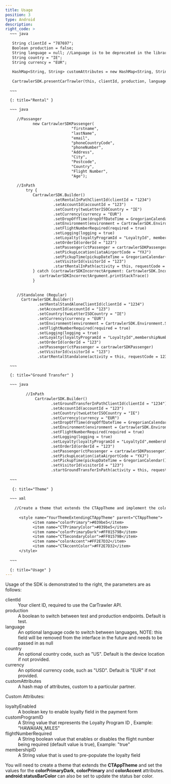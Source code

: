 ```yaml
---
title: Usage
position: 3
type: Android
description:
right_code: >
  ~~~ java
   
   String clientId = "787697";
   Boolean production = false;
   String language = null; //Language is to be deprecated in the library interface
   String country = "IE";
   String currency = "EUR";
   
   HashMap<String, String> customAttributes = new HashMap<String, String>();
   
   CartrawlerSDK.presentCarTrawler(this, clientId, production, language, country, currency, customAttributes));
                   
  ~~~

  {: title="Rental" }     
          
  ~~~ java      
  
     //Passanger
            new CartrawlerSDKPassenger(
                             "firstname",
                             "lastName",
                             "email",
                             "phoneCountryCode",
                             "phoneNumber",
                             "Address",
                             "City",
                             "Postcode",
                             "Country",
                             "Flight Number",
                             "Age");
  
     //InPath
         try {
            CartrawlerSDK.Builder()
                     .setRentalInPathClientId(clientId = "1234")
                     .setAccountId(accountId = "123")
                     .setCountry(twoLetterISOCountry = "IE")
                     .setCurrency(currency = "EUR")
                     .setDropOffTime(dropOffDateTime = GregorianCalendar())
                     .setEnvironment(environment = CartrawlerSDK.Environment.STAGING)
                     .setFlightNumberRequired(required = true)
                     .setLogging(logging = true)
                     .setLoyalty(loyaltyProgramId = "LoyaltyId", membershipNumber = "123")
                     .setOrderId(orderId = "123")
                     .setPassenger(ctPassenger = cartrawlerSDKPassenger)
                     .setPickupLocation(iataAirportCode = "YXJ")
                     .setPickupTime(pickupDateTime = GregorianCalendar())
                     .setVisitorId(visitorId = "123")
                     .startRentalInPath(activity = this, requestCode = 123)
            } catch (cartrawlerSDKIncorrectArgument: CartrawlerSDK.IncorrectArgument) {
               cartrawlerSDKIncorrectArgument.printStackTrace()
            }
        
            
     //Standalone (Regular)
       CartrawlerSDK.Builder()
              .setRentalStandAloneClientId(clientId = "1234")
              .setAccountId(accountId = "123")
              .setCountry(twoLetterISOCountry = "IE")
              .setCurrency(currency = "EUR")
              .setEnvironment(environment = CartrawlerSDK.Environment.STAGING)
              .setFlightNumberRequired(required = true)
              .setLogging(logging = true)
              .setLoyalty(loyaltyProgramId = "LoyaltyId",membershipNumber =  "123")
              .setOrderId(orderId = "123")
              .setPassenger(ctPassenger = cartrawlerSDKPassenger)
              .setVisitorId(visitorId = "123")
              .startRentalStandalone(activity = this, requestCode = 123)

  ~~~     

  {: title="Ground Transfer" }
                    
  ~~~ java
              
         //InPath
             CartrawlerSDK.Builder()
                    .setGroundTransferInPathClientId(clientId = "1234")
                    .setAccountId(accountId = "123")
                    .setCountry(twoLetterISOCountry = "IE")
                    .setCurrency(currency = "EUR")
                    .setDropOffTime(dropOffDateTime = GregorianCalendar())
                    .setEnvironment(environment = CartrawlerSDK.Environment.STAGING)
                    .setFlightNumberRequired(required = true)
                    .setLogging(logging = true)
                    .setLoyalty(loyaltyProgramId = "LoyaltyId",membershipNumber =  "123")
                    .setOrderId(orderId = "123")
                    .setPassenger(ctPassenger = cartrawlerSDKPassenger)
                    .setPickupLocation(iataAirportCode = "YXJ")
                    .setPickupTime(pickupDateTime = GregorianCalendar())
                    .setVisitorId(visitorId = "123")
                    .startGroundTransferInPath(activity = this, requestCode = 123)
    
  ~~~     
   
   {: title="Theme" }
           
  ~~~ xml
        
    //Create a theme that extends the CTAppTheme and implement the colorPrimaryDark, colorPrimary and colorAccent attributes.  See example below:
        
      <style name="YourThemeExtendingCTAppTheme" parent="CTAppTheme">
            <item name="colorPrimary">#039be5</item>
            <item name="CTPrimaryColor">#039be5</item>
            <item name="colorPrimaryDark">#FF01579B</item>
            <item name="CTSecondaryColor">#FF01579B</item>
            <item name="colorAccent">#FF2E7D32</item>
            <item name="CTAccentColor">#FF2E7D32</item>
      </style>
        
  ~~~
   
  {: title="Usage" }
---
```



Usage of the SDK is&nbsp;demonstrated to the right, the parameters are as follows:

<dl>
    <dt>clientId</dt><dd>Your client ID, required to use the CarTrawler API.</dd>
    <dt>production</dt><dd>A boolean to switch between test and production endpoints. Default is test.</dd>
    <dt>language</dt><dd>An optional language code to switch between languages, NOTE: this field will be removed from the interface in the future and needs to be passed in as null</dd>
    <dt>country</dt><dd>An optional country code, such as "US". Default is the device location if not provided.</dd>
    <dt>currency</dt><dd>An optional currency code, such as "USD". Default is "EUR" if not provided.</dd>
    <dt>customAttributes</dt><dd>A hash map of attributes, custom to a particular partner.</dd>
    </dl>

Custom Attributes:

<dl>
  <dt>loyaltyEnabled</dt><dd>A boolean key to enable loyalty field in the payment form</dd>
  <dt>customProgramID</dt><dd>A String value that represents the Loyalty Program ID , Example: "HAWAIIAN_MILES"</dd>
  <dt>flightNumberRequired</dt><dd>A String boolean value that enables or disables the flight number being required (default value is true), Example: "true"</dd>
  <dt>membershipID</dt><dd>A String value that is used to pre-populate the loyalty field</dd>
</dl>

You will need to create a theme that extends the **CTAppTheme** and set the values for the **colorPrimaryDark**, **colorPrimary** and **colorAccent** attributes.  **android:statusBarColor** can also be set to update the status bar color.
